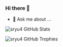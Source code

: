 ### Hi there 👋

- 💬 Ask me about ...

![sryu4 GitHub Stats](https://server.dooboo.io/github-stats-advanced/sryu4)


![sryu4 GitHub Trophies](https://server.dooboo.io/github-trophies/sryu4)
